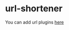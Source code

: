 # url-shortener

You can add url plugins [here](https://github.com/TurboBiscuit/url-shortener-plugins/tree/master/plugins)
